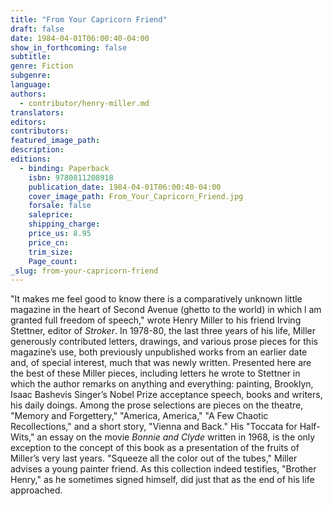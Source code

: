 ```yaml
---
title: "From Your Capricorn Friend"
draft: false
date: 1984-04-01T06:00:40-04:00
show_in_forthcoming: false
subtitle:
genre: Fiction
subgenre:
language:
authors:
  - contributor/henry-miller.md
translators:
editors:
contributors:
featured_image_path:
description:
editions:
  - binding: Paperback
    isbn: 9780811208918
    publication_date: 1984-04-01T06:00:40-04:00
    cover_image_path: From_Your_Capricorn_Friend.jpg
    forsale: false
    saleprice:
    shipping_charge:
    price_us: 8.95
    price_cn:
    trim_size:
    Page_count:
_slug: from-your-capricorn-friend
---
```


"It makes me feel good to know there is a comparatively unknown little magazine in the heart of Second Avenue (ghetto to the world) in which l am granted full freedom of speech," wrote Henry Miller to his friend Irving Stettner, editor of _Stroker_. In 1978-80, the last three years of his life, Miller generously contributed letters, drawings, and various prose pieces for this magazine’s use, both previously unpublished works from an earlier date and, of special interest, much that was newly written. Presented here are the best of these Miller pieces, including letters he wrote to Stettner in which the author remarks on anything and everything: painting, Brooklyn, Isaac Bashevis Singer’s Nobel Prize acceptance speech, books and writers, his daily doings. Among the prose selections are pieces on the theatre, "Memory and Forgettery," "America, America," "A Few Chaotic Recollections," and a short story, "Vienna and Back." His "Toccata for Half-Wits," an essay on the movie _Bonnie and Clyde_ written in 1968, is the only exception to the concept of this book as a presentation of the fruits of Miller’s very last years. "Squeeze all the color out of the tubes," Miller advises a young painter friend. As this collection indeed testifies, "Brother Henry," as he sometimes signed himself, did just that as the end of his life approached.

